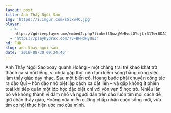 ```yaml
---
layout: post
title: Anh Thầy Ngôi Sao
img: 'https://i.imgur.com/sSlxw4C.jpg'
player:
  - >-
    https://gdriveplayer.me/embed2.php?link=ll5wzjWeBvqLGYsjLr31TwrUDAQbyIQ%252FMcABjOjMpmuvzz%252FqxZxtcoBc4%252FjSeRBRSJeCKfyyleXGnXxecYB%252BM1GshDxvV8PfX5Hk7Fk943XCHtEYCsv1kfwl5%252FBCx43D8IgG2y3wM3TIFpI%252BKcaQAZmoWdWJzUI02RA0LUi4rRge%252BxfL2MaIXCF5FdTxtuN1Py0JduJ1MML5C%252F1tWJbay%252B
  - 'https://playhydrax.com/?v=BFHdHyUuJ'
hd: FHD
slug: anh-thay-ngoi-sao
date: '2019-08-30 09:24:46'
---
```

Anh Thầy Ngôi Sao xoay quanh Hoàng – một chàng trai trẻ khao khát trở thành ca sĩ nổi tiếng, vì chưa gặp thời nên tạm kiếm sống bằng công việc làm thầy giáo dạy nhạc. Sau một biến cố, Hoàng buộc phải chuyển công tác ra đảo Quí – hòn đảo nhỏ biệt lập cách xa đất liền – và gặp không ít phiền toái khi tiếp quản một lớp học đặc biệt chỉ với vỏn vẹn 5 học trò. Nhiều lần bỏ về không thành vì đám nhỏ và người dân trên đảo luôn tìm mọi cách để giữ chân thầy giáo, Hoàng vừa miễn cưỡng chấp nhận cuộc sống mới, vừa tìm cơ hội thực hiện ước mơ của mình.
